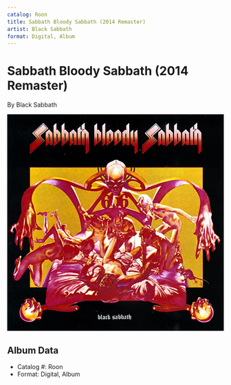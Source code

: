 ```yaml
---
catalog: Roon
title: Sabbath Bloody Sabbath (2014 Remaster)
artist: Black Sabbath
format: Digital, Album
---
```


# Sabbath Bloody Sabbath (2014 Remaster)

By Black Sabbath

![](../../assets/albumcovers/Black_Sabbath-Sabbath_Bloody_Sabbath_2014_Remaster.png)

## Album Data

- Catalog #: Roon
- Format: Digital, Album

